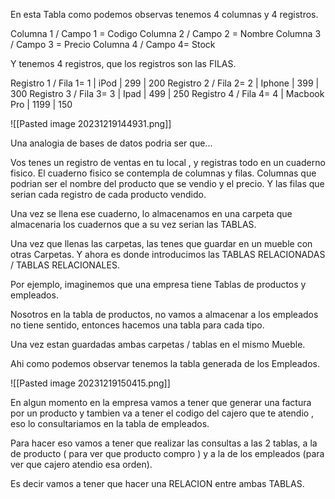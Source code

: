 
En esta Tabla como podemos observas tenemos 4 columnas y 4 registros.

Columna 1 / Campo 1 = Codigo
Columna 2 / Campo 2 = Nombre
Columna 3 / Campo 3 = Precio
Columna 4 / Campo 4= Stock

Y tenemos 4 registros, que los registros son las FILAS.

Registro 1 / Fila 1= 1 | iPod | 299 | 200
Registro 2 / Fila 2= 2 | Iphone | 399 | 300
Registro 3 / Fila 3= 3 | Ipad | 499 | 250
Registro 4 / Fila 4= 4 | Macbook Pro | 1199 | 150


![[Pasted image 20231219144931.png]]


Una analogia de bases de datos podria ser que...

Vos tenes un registro de ventas en tu local , y registras todo en un cuaderno fisico.
El cuaderno fisico se contempla de columnas y filas.
Columnas que podrian ser el nombre del producto que se vendio y el precio.
Y las filas que serian cada registro de cada producto vendido.

Una vez se llena ese cuaderno, lo almacenamos en una carpeta que almacenaria los cuadernos que a su vez serian las TABLAS.

Una vez que llenas las carpetas, las tenes que guardar en un mueble con otras Carpetas.
Y ahora es donde introducimos las TABLAS RELACIONADAS / TABLAS RELACIONALES.

Por ejemplo, imaginemos que una empresa tiene Tablas de productos y empleados.

Nosotros en la tabla de productos, no vamos a almacenar a los empleados no tiene sentido, entonces hacemos una tabla para cada tipo.

Una vez estan guardadas ambas carpetas / tablas en el mismo Mueble.

Ahi como podemos observar tenemos la tabla generada de los Empleados.

![[Pasted image 20231219150415.png]]


En algun momento en la empresa vamos a tener que generar una factura por un producto y tambien va a tener el codigo del cajero que te atendio , eso lo consultariamos en la tabla de empleados.

Para hacer eso vamos a tener que realizar las consultas a las 2 tablas, a la de producto ( para ver que producto compro ) y a la de los empleados (para ver que cajero atendio esa orden).

Es decir vamos a tener que hacer una RELACION entre ambas TABLAS.

